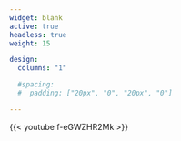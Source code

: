 ```yaml
---
widget: blank
active: true
headless: true
weight: 15

design:
  columns: "1"

  #spacing:
  #  padding: ["20px", "0", "20px", "0"]

---
```


{{< youtube f-eGWZHR2Mk >}}
